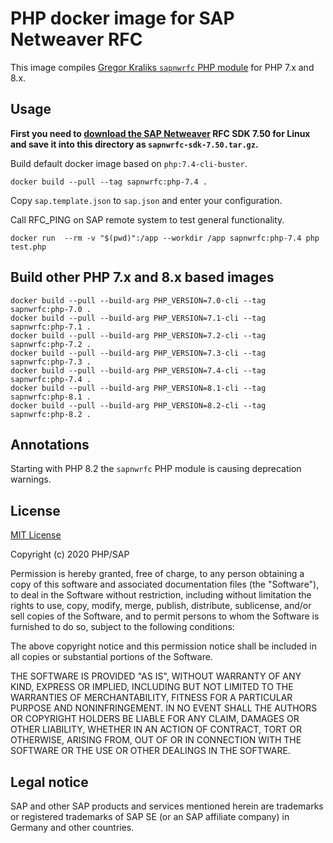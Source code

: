 # PHP docker image for SAP Netweaver RFC

This image compiles [Gregor Kraliks `sapnwrfc` PHP module][kralik] for PHP 7.x and 8.x.

## Usage

**First you need to [download the SAP Netweaver][sapnwrfcsdk] RFC SDK 7.50 for
Linux and save it into this directory as `sapnwrfc-sdk-7.50.tar.gz`.**

Build default docker image based on `php:7.4-cli-buster`.

```shell script
docker build --pull --tag sapnwrfc:php-7.4 .
```

Copy `sap.template.json` to `sap.json` and enter your configuration.

Call RFC_PING on SAP remote system to test general functionality.

```shell script
docker run  --rm -v "$(pwd)":/app --workdir /app sapnwrfc:php-7.4 php test.php
```

## Build other PHP 7.x and 8.x based images

```shell script
docker build --pull --build-arg PHP_VERSION=7.0-cli --tag sapnwrfc:php-7.0 .
docker build --pull --build-arg PHP_VERSION=7.1-cli --tag sapnwrfc:php-7.1 .
docker build --pull --build-arg PHP_VERSION=7.2-cli --tag sapnwrfc:php-7.2 .
docker build --pull --build-arg PHP_VERSION=7.3-cli --tag sapnwrfc:php-7.3 .
docker build --pull --build-arg PHP_VERSION=7.4-cli --tag sapnwrfc:php-7.4 .
docker build --pull --build-arg PHP_VERSION=8.1-cli --tag sapnwrfc:php-8.1 .
docker build --pull --build-arg PHP_VERSION=8.2-cli --tag sapnwrfc:php-8.2 .
```

## Annotations

Starting with PHP 8.2 the `sapnwrfc` PHP module is causing deprecation warnings.

## License

[MIT License](LICENSE)

Copyright (c) 2020 PHP/SAP

Permission is hereby granted, free of charge, to any person obtaining a copy
of this software and associated documentation files (the "Software"), to deal
in the Software without restriction, including without limitation the rights
to use, copy, modify, merge, publish, distribute, sublicense, and/or sell
copies of the Software, and to permit persons to whom the Software is
furnished to do so, subject to the following conditions:

The above copyright notice and this permission notice shall be included in all
copies or substantial portions of the Software.

THE SOFTWARE IS PROVIDED "AS IS", WITHOUT WARRANTY OF ANY KIND, EXPRESS OR
IMPLIED, INCLUDING BUT NOT LIMITED TO THE WARRANTIES OF MERCHANTABILITY,
FITNESS FOR A PARTICULAR PURPOSE AND NONINFRINGEMENT. IN NO EVENT SHALL THE
AUTHORS OR COPYRIGHT HOLDERS BE LIABLE FOR ANY CLAIM, DAMAGES OR OTHER
LIABILITY, WHETHER IN AN ACTION OF CONTRACT, TORT OR OTHERWISE, ARISING FROM,
OUT OF OR IN CONNECTION WITH THE SOFTWARE OR THE USE OR OTHER DEALINGS IN THE
SOFTWARE.


## Legal notice

SAP and other SAP products and services mentioned herein are trademarks or
registered trademarks of SAP SE (or an SAP affiliate company) in Germany and
other countries.

[kralik]: https://github.com/gkralik/php7-sapnwrfc "SAP NW RFC SDK extension for PHP7"
[sapnwrfcsdk]: https://gkralik.github.io/php7-sapnwrfc/installation.html#download-the-sap-nw-rfc-library "Download SAP Netweaver RFC SDK 7.50"
